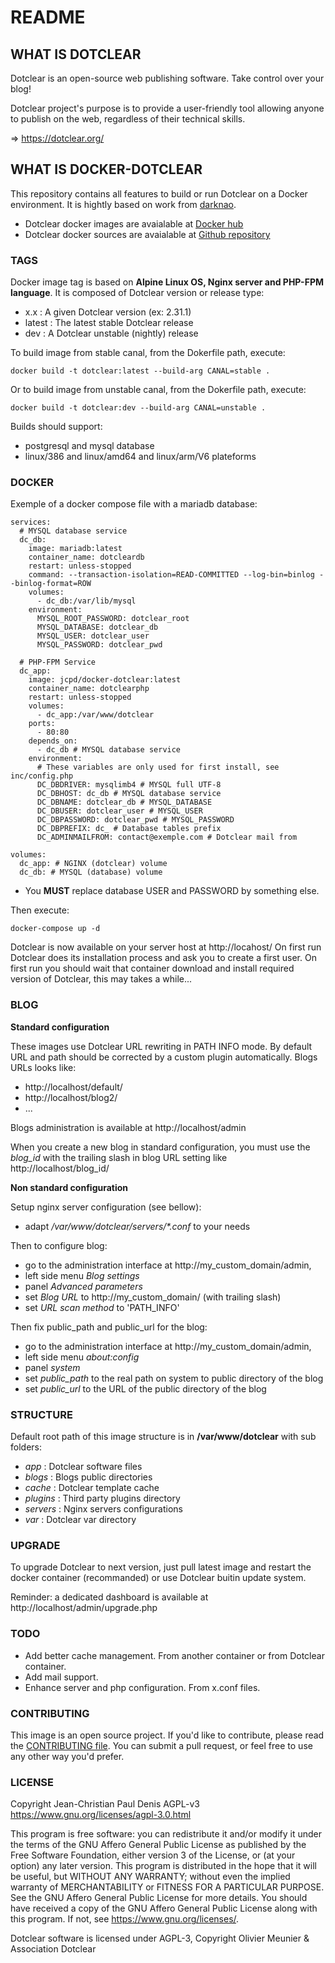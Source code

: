 # README

## WHAT IS DOTCLEAR

Dotclear is an open-source web publishing software.
Take control over your blog!

Dotclear project's purpose is to provide a user-friendly
tool allowing anyone to publish on the web, regardless of their technical skills.

=> https://dotclear.org/

## WHAT IS DOCKER-DOTCLEAR

This repository contains all features to build or run Dotclear on a Docker environment.
It is hightly based on work from [darknao](https://github.com/darknao/docker-dotclear).

* Dotclear docker images are avaialable at [Docker hub](https://hub.docker.com/r/jcpd/docker-dotclear)
* Dotclear docker sources are avaialable at [Github repository](https://github.com/JcDenis/docker-dotclear)

### TAGS

Docker image tag is based on __Alpine Linux OS, Nginx server and PHP-FPM language__. 
It is composed of Dotclear version or release type:

* x.x : A given Dotclear version (ex: 2.31.1)
* latest : The latest stable Dotclear release
* dev : A Dotclear unstable (nightly) release

To build image from stable canal, from the Dokerfile path, execute:

    docker build -t dotclear:latest --build-arg CANAL=stable .

Or to build image from unstable canal, from the Dokerfile path, execute:

    docker build -t dotclear:dev --build-arg CANAL=unstable .

Builds should support:

* postgresql and mysql database
* linux/386 and linux/amd64 and linux/arm/V6 plateforms

### DOCKER

Exemple of a docker compose file with a mariadb database:

    services:
      # MYSQL database service
      dc_db:
        image: mariadb:latest
        container_name: dotcleardb
        restart: unless-stopped
        command: --transaction-isolation=READ-COMMITTED --log-bin=binlog --binlog-format=ROW
        volumes:
          - dc_db:/var/lib/mysql
        environment:
          MYSQL_ROOT_PASSWORD: dotclear_root
          MYSQL_DATABASE: dotclear_db
          MYSQL_USER: dotclear_user
          MYSQL_PASSWORD: dotclear_pwd
    
      # PHP-FPM Service
      dc_app:
        image: jcpd/docker-dotclear:latest
        container_name: dotclearphp
        restart: unless-stopped
        volumes:
          - dc_app:/var/www/dotclear
        ports:
          - 80:80
        depends_on:
          - dc_db # MYSQL database service
        environment:
          # These variables are only used for first install, see inc/config.php
          DC_DBDRIVER: mysqlimb4 # MYSQL full UTF-8
          DC_DBHOST: dc_db # MYSQL database service
          DC_DBNAME: dotclear_db # MYSQL_DATABASE
          DC_DBUSER: dotclear_user # MYSQL_USER 
          DC_DBPASSWORD: dotclear_pwd # MYSQL_PASSWORD 
          DC_DBPREFIX: dc_ # Database tables prefix
          DC_ADMINMAILFROM: contact@exemple.com # Dotclear mail from
    
    volumes:
      dc_app: # NGINX (dotclear) volume
      dc_db: # MYSQL (database) volume

 * You __MUST__ replace database USER and PASSWORD by something else.

Then execute:

    docker-compose up -d

Dotclear is now available on your server host at http://locahost/
On first run Dotclear does its installation process and ask you to create a first user.
On first run you should wait that container download and install required version of Dotclear,
this may takes a while...

### BLOG

__Standard configuration__

These images use Dotclear URL rewriting in PATH INFO mode.
By default URL and path should be corrected by a custom plugin automatically.
Blogs URLs looks like:

 * http://localhost/default/
 * http://localhost/blog2/
 * ...

Blogs administration is available at http://localhost/admin

When you create a new blog in standard configuration,
you must use the _blog_id_ with the trailing slash in blog URL setting like http://localhost/blog_id/

__Non standard configuration__

Setup nginx server configuration (see bellow):
 * adapt _/var/www/dotclear/servers/*.conf_ to your needs
 
Then to configure blog:

 * go to the administration interface at http://my_custom_domain/admin,
 * left side menu _Blog settings_
 * panel _Advanced parameters_
 * set _Blog URL_ to http://my_custom_domain/ (with trailing slash)
 * set _URL scan method_ to 'PATH_INFO'

Then fix public_path and public_url for the blog:

 * go to the administration interface at http://my_custom_domain/admin,
 * left side menu _about:config_
 * panel _system_
 * set _public_path_ to the real path on system to public directory of the blog
 * set _public_url_ to the URL of the public directory of the blog

### STRUCTURE

Default root path of this image structure is in __/var/www/dotclear__ with sub folders:

 * _app_ : Dotclear software files
 * _blogs_ : Blogs public directories
 * _cache_ : Dotclear template cache
 * _plugins_ : Third party plugins directory
 * _servers_ : Nginx servers configurations
 * _var_ : Dotclear var directory

### UPGRADE

To upgrade Dotclear to next version, just pull latest image and restart the docker container (recommanded)
or use Dotclear buitin update system.

Reminder: a dedicated dashboard is available at http://localhost/admin/upgrade.php

### TODO

* Add better cache management. From another container or from Dotclear container.
* Add mail support.
* Enhance server and php configuration. From x.conf files.

### CONTRIBUTING

This image is an open source project. If you'd like to contribute, please read the [CONTRIBUTING file](/CONTRIBUTING.md).
You can submit a pull request, or feel free to use any other way you'd prefer.

### LICENSE

Copyright Jean-Christian Paul Denis
AGPL-v3 <https://www.gnu.org/licenses/agpl-3.0.html>

This program is free software: you can redistribute it and/or modify it under the terms of the GNU Affero General Public License as published by the Free Software Foundation, either version 3 of the License, or (at your option) any later version.
This program is distributed in the hope that it will be useful, but WITHOUT ANY WARRANTY; without even the implied warranty of MERCHANTABILITY or FITNESS FOR A PARTICULAR PURPOSE.  See the GNU Affero General Public License for more details.
You should have received a copy of the GNU Affero General Public License along with this program.  If not, see <https://www.gnu.org/licenses/>.

Dotclear software is licensed under AGPL-3, Copyright Olivier Meunier & Association Dotclear
